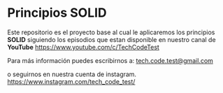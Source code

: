 # Principios SOLID

Este repositorio es el proyecto base al cual le aplicaremos los principios **SOLID** siguiendo 
los episodios que estan disponible en nuestro canal de **YouTube** https://www.youtube.com/c/TechCodeTest

Para más información puedes escribirnos a:
tech.code.test@gmail.com

o seguirnos en nuestra cuenta de instagram.
https://www.instagram.com/tech_code_test/



 
